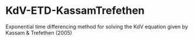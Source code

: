 # KdV-ETD-KassamTrefethen
Exponential time differencing method for solving the KdV equation given by Kassam & Trefethen (2005)
